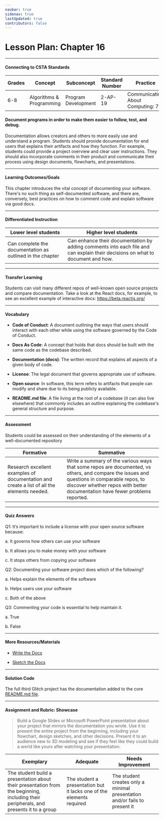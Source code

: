 ```yaml
---
navbar: true
sidenav: true
lastUpdated: true
contributors: false
---
```


# Lesson Plan: Chapter 16
---
#### Connecting to CSTA Standards

Grades | Concept | Subconcept | Standard Number | Practice
---|---|---|---|---
6-8 | Algorithms & Programming | Program Development | 2-AP-19 | Communicating About Computing: 7.2 |

#### Document programs in order to make them easier to follow, test, and debug.

Documentation allows creators and others to more easily use and understand a program. Students should provide documentation for end users that explains their artifacts and how they function. For example, students could provide a project overview and clear user instructions. They should also incorporate comments in their product and communicate their process using design documents, flowcharts, and presentations.

---

#### Learning Outcomes/Goals

This chapter introduces the vital concept of documenting your software. There's no such thing as self-documented software, and there are, conversely, best practices on how to comment code and explain software via good docs. 

---

#### Differentiated Instruction

Lower level students | Higher level students
---|---
Can complete the documentation as outlined in the chapter | Can enhance their documentation by adding comments into each file and can explain their decisions on what to document and how.

---

#### Transfer Learning

Students can visit many different repos of well-known open source projects and compare documentation. Take a look at the React docs, for example, to see an excellent example of interactive docs: https://beta.reactjs.org/

---

#### Vocabulary

- **Code of Conduct**: A document outlining the ways that users should interact with each other while using the software governed by the Code of Conduct.

- **Docs As Code**: A concept that holds that docs should be built with the same code as the codebase described.

- **Documentation (docs)**: The written record that explains all aspects of a given body of code.

- **License**: The legal document that governs appropriate use of software.

- **Open source**: In software, this term refers to artifacts that people can modify and share due to its being publicly available.

- **README.md file**: A file living at the root of a codebase (it can also live elsewhere) that commonly includes an outline explaining the codebase's general structure and purpose.

---

#### Assessment

Students could be assessed on their understanding of the elements of a well-documented repository

Formative | Summative
---|---
Research excellent examples of documentation and create a list of all the elements needed. | Write a summary of the various ways that some repos are documented, vs others, and compare the issues and questions in comparable repos, to discover whether repos with better documentation have fewer problems reported.

---

#### Quiz Answers

Q1: It’s important to include a license with your open source software because: 

a.	<span class="highlight">It governs how others can use your software</span> 

b.	It allows you to make money with your software 

c.	It stops others from copying your software 

Q2: Documenting your software project does which of the following? 

a.	Helps explain the elements of the software 

b.	Helps users use your software 

c.	<span class="highlight">Both of the above</span>

Q3: Commenting your code is essential to help maintain it. 

a.	<span class="highlight">True</span> 

b.	False 

---

#### More Resources/Materials

- [Write the Docs](https://www.writethedocs.org/)

- [Sketch the Docs](https://sketchthedocs.dev/)

---

#### Solution Code

The full third Glitch project has the documentation added to the core [README.md file](https://glitch.com/edit/#!/cs4kids-aframe-3?path=README.md%3A1%3A0).

---

#### Assignment and Rubric: Showcase

> Build a Google Slides or Microsoft PowerPoint presentation about your project that mirrors the documentation you wrote. Use it to present the entire project from the beginning, including your flowchart, design sketches, and other decisions. Present it to an audience new to 3D modeling and see if they feel like they could build a world like yours after watching your presentation. 

Exemplary | Adequate | Needs Improvement 
---|---|---
The student build a presentation about their presentation from the beginning, including their peripherals, and presents it to a group | The student a presentation but it lacks one of the elements required | The student creates only a minimal presentation and/or fails to present it

